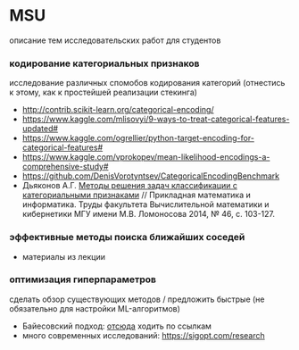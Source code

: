 # MSU
описание тем исследовательских работ для студентов

### кодирование категориальных признаков
исследование различных спомобов кодирования категорий (отнестись к этому, как к простейшей реализации стекинга)
* http://contrib.scikit-learn.org/categorical-encoding/
* https://www.kaggle.com/mlisovyi/9-ways-to-treat-categorical-features-updated#
* https://www.kaggle.com/ogrellier/python-target-encoding-for-categorical-features#
* https://www.kaggle.com/vprokopev/mean-likelihood-encodings-a-comprehensive-study#
* https://github.com/DenisVorotyntsev/CategoricalEncodingBenchmark
*  Дьяконов А.Г. [Методы решения задач классификации с категориальными признаками](https://istina.msu.ru/download/9065306/1iEWo3:1Ms-LUCOUScMLKN_B5hxIE-38tE/) // Прикладная математика и информатика. Труды факультета Вычислительной математики и кибернетики МГУ имени М.В. Ломоносова 2014, № 46, с. 103-127.


### эффективные методы поиска ближайших соседей
* материалы из лекции

### оптимизация гиперпараметров
сделать обзор существующих методов / предложить быстрые (не обязательно для настройки ML-алгоритмов)
* Байесовский подход: [отсюда](https://github.com/WillKoehrsen/hyperparameter-optimization/blob/master/Introduction%20to%20Bayesian%20Optimization%20with%20Hyperopt.ipynb) ходить по ссылкам
* много современных исследований: https://sigopt.com/research
